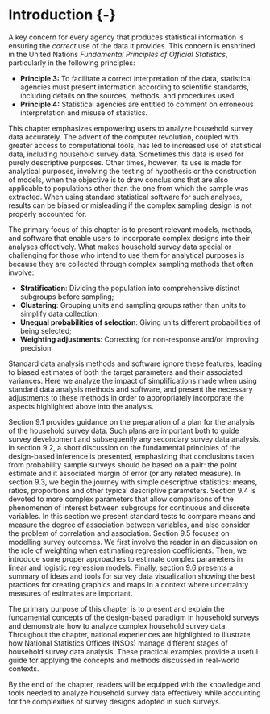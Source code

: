 # Introduction {-}

A key concern for every agency that produces statistical information is ensuring the *correct* use of the data it provides. This concern is enshrined in the United Nations *Fundamental Principles of Official Statistics*, particularly in the following principles:

- **Principle 3:** To facilitate a correct interpretation of the data, statistical agencies must present information according to scientific standards, including details on the sources, methods, and procedures used.
- **Principle 4:** Statistical agencies are entitled to comment on erroneous interpretation and misuse of statistics.

This chapter emphasizes empowering users to analyze household survey data accurately. The advent of the computer revolution, coupled with greater access to computational tools, has led to increased use of statistical data, including household survey data. Sometimes this data is used for purely descriptive purposes. Other times, however, its use is made for analytical purposes, involving the testing of hypothesis or the construction of models, when the objective is to draw conclusions that are also applicable to populations other than the one from which the sample was extracted. When using standard statistical software for such analyses, results can be biased or misleading if the complex sampling design is not properly accounted for.

The primary focus of this chapter is to present relevant models, methods, and software that enable users to incorporate complex designs into their analyses effectively. What makes household survey data special or challenging for those who intend to use them for analytical purposes is because they are collected through complex sampling methods that often involve:

- **Stratification**: Dividing the population into comprehensive distinct subgroups before sampling;
- **Clustering**: Grouping units and sampling groups rather than units to simplify data collection;
- **Unequal probabilities of selection**: Giving units different probabilities of being selected;
- **Weighting adjustments**: Correcting for non-response and/or improving precision.

Standard data analysis methods and software ignore these features, leading to biased estimates of both the target parameters and their associated variances. Here we analyze the impact of simplifications made when using standard data analysis methods and software, and present the necessary adjustments to these methods in order to appropriately incorporate the aspects highlighted above into the analysis. 

Section 9.1 provides guidance on the preparation of a plan for the analysis of the household survey data. Such plans are important both to guide survey development and subsequently any secondary survey data analysis. In section 9.2, a short discussion on the fundamental principles of the design-based inference is presented, emphasizing that conclusions taken from probability sample surveys should be based on a pair: the point estimate and it associated margin of error (or any related measure). In section 9.3, we begin the journey with simple descriptive statistics: means, ratios, proportions and other typical descriptive parameters. Section 9.4 is devoted to more complex parameters that allow comparisons of the phenomenon of interest between subgroups for continuous and discrete variables. In this section we present standard tests to compare means and measure the degree of association between variables, and also consider the problem of correlation and association. Section 9.5 focuses on modelling survey outcomes. We first involve the reader in an discussion on the role of weighting when estimating regression coefficients. Then, we introduce some proper approaches to estimate complex parameters in linear and logistic regression models. Finally, section 9.6 presents a summary of ideas and tools for survey data visualization showing the best practices for creating graphics and maps in a context where uncertainty measures of estimates are important. 

The primary purpose of this chapter is to present and explain the fundamental concepts of the design-based paradigm in household surveys and demonstrate how to analyze complex household survey data. Throughout the chapter, national experiences are highlighted to illustrate how National Statistics Offices (NSOs) manage different stages of household survey data analysis. These practical examples provide a useful guide for applying the concepts and methods discussed in real-world contexts.

By the end of the chapter, readers will be equipped with the knowledge and tools needed to analyze household survey data effectively while accounting for the complexities of survey designs adopted in such surveys.
